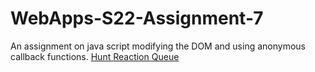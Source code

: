 # WebApps-S22-Assignment-7
An assignment on java script modifying the DOM and using anonymous callback functions.
<a href="https://44-563-web-apps-s22.github.io/webapps-s22-assignment-7-Saisid123/hunt.html"> Hunt </a>
<a href="https://44-563-web-apps-s22.github.io/webapps-s22-assignment-7-Saisid123/reaction.html"> Reaction </a>
<a href="https://44-563-web-apps-s22.github.io/webapps-s22-assignment-7-Saisid123/queue.html"> Queue </a>
